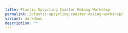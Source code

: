 ```yaml
---
title: Plastic Upcycling Coaster Making Workshop
permalink: /plastic-upcycling-coaster-making-workshop/
variant: markdown
description: ""
---
```

